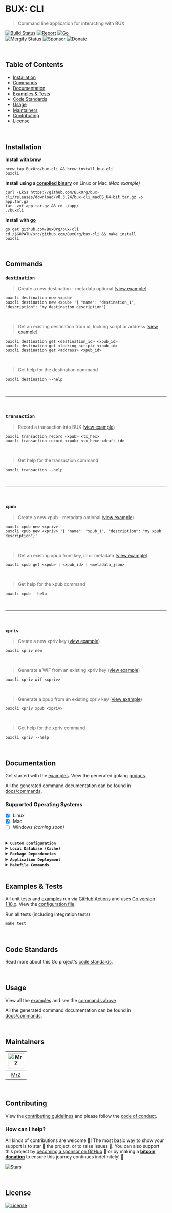 # BUX: CLI
> Command line application for interacting with BUX

[![Build Status](https://img.shields.io/github/actions/workflow/status/BuxOrg/bux-cli/run-tests.yml?branch=master&logo=github&v=3)](https://github.com/BuxOrg/bux-cli/actions)
[![Report](https://goreportcard.com/badge/github.com/BuxOrg/bux-cli?style=flat&v=1)](https://goreportcard.com/report/github.com/BuxOrg/bux-cli)
[![Go](https://img.shields.io/github/go-mod/go-version/BuxOrg/bux-cli?v=1)](https://golang.org/)
<br>
[![Mergify Status](https://img.shields.io/endpoint.svg?url=https://api.mergify.com/v1/badges/BuxOrg/bux-cli&style=flat&v=1)](https://mergify.io)
[![Sponsor](https://img.shields.io/badge/sponsor-mrz1836-181717.svg?logo=github&style=flat&v=2)](https://github.com/sponsors/mrz1836)
[![Donate](https://img.shields.io/badge/donate-bitcoin-ff9900.svg?logo=bitcoin&style=flat&v=2)](https://gobitcoinsv.com/#sponsor?utm_source=github&utm_medium=sponsor-link&utm_campaign=bux&utm_term=bux&utm_content=bux)

<br/>

## Table of Contents
- [Installation](#installation)
- [Commands](#commands)
- [Documentation](#documentation)
- [Examples & Tests](#examples--tests)
- [Code Standards](#code-standards)
- [Usage](#usage)
- [Maintainers](#maintainers)
- [Contributing](#contributing)
- [License](#license)

<br/>

## Installation

**Install with [brew](https://github.com/mrz1836/homebrew-bux-cli)**
```shell script
brew tap BuxOrg/bux-cli && brew install bux-cli
buxcli
```

**Install using a [compiled binary](https://github.com/BuxOrg/bux-cli/releases)** on Linux or Mac _(Mac example)_
```shell script
curl -LkSs https://github.com/BuxOrg/bux-cli/releases/download/v0.3.24/bux-cli_macOS_64-bit.tar.gz -o app.tar.gz
tar -zxf app.tar.gz && cd ./app/
./buxcli
```

**Install with [go](https://formulae.brew.sh/formula/go)**
```shell script
go get github.com/BuxOrg/bux-cli
cd /$GOPATH/src/github.com/BuxOrg/bux-cli && make install
buxcli
```

<br/>

## Commands

### `destination`
> Create a new destination - metadata optional ([view example](docs/commands/buxcli_destination.md))
```shell script
buxcli destination new <xpub>
buxcli destination new <xpub> '{ "name": "destination_1", "description": "my destination description"}'
```
<br/>

> Get an existing destination from id, locking script or address ([view example](docs/commands/buxcli_destination.md))
```shell script
buxcli destination get <destination_id> <xpub_id>
buxcli destination get <locking_script> <xpub_id>
buxcli destination get <address> <xpub_id>
```
<br/>

> Get help for the destination command
```shell script
buxcli destination --help
```

<br/>

___

<br/>

### `transaction`
> Record a transaction into BUX ([view example](docs/commands/buxcli_transaction.md))
```shell script
buxcli transaction record <xpub> <tx_hex>
buxcli transaction record <xpub> <tx_hex> <draft_id>
```
<br/>

> Get help for the transaction command
```shell script
buxcli transaction --help
```

<br/>

___

<br/>

### `xpub`
> Create a new xpub - metadata optional ([view example](docs/commands/buxcli_xpub.md))
```shell script
buxcli xpub new <xpriv>
buxcli xpub new <xpriv> '{ "name": "xpub_1", "description": "my xpub description"}'
```
<br/>

> Get an existing xpub from key, id or metadata ([view example](docs/commands/buxcli_xpub.md))
```shell script
buxcli xpub get <xpub> | <xpub_id> | <metadata_json>
```
<br/>

> Get help for the xpub command
```shell script
buxcli xpub --help
```

<br/>

___

<br/>

### `xpriv`
> Create a new xpriv key ([view example](docs/commands/buxcli_xpriv.md))
```shell script
buxcli xpriv new
```
<br/>

> Generate a WIF from an existing xpriv key ([view example](docs/commands/buxcli_xpriv.md))
```shell script
buxcli xpriv wif <xpriv>
```
<br/>

> Generate a xpub from an existing xpriv key ([view example](docs/commands/buxcli_xpriv.md))
```shell script
buxcli xpriv xpub <xpriv>
```
<br/>

> Get help for the xpriv command
```shell script
buxcli xpriv --help
```

<br/>

## Documentation
Get started with the [examples](docs/examples.md). View the generated golang [godocs](https://pkg.go.dev/github.com/BuxOrg/bux-cli?tab=subdirectories).

All the generated command documentation can be found in [docs/commands](docs/commands).

### Supported Operating Systems
- [x] Linux
- [x] Mac
- [ ] Windows _(coming soon)_

<br/>

<details>
<summary><strong><code>Custom Configuration</code></strong></summary>
<br/>

The configuration file should be located in your `$HOME/buxcli` folder and named `config.json`.

View the [example config file](config-example.json).

You can also specify a custom configuration file using `--config "~/folder/path/config.json"`
</details>

<details>
<summary><strong><code>Local Database (Cache)</code></strong></summary>
<br/>

The database is located in your `$HOME/buxcli` folder.

To clear the entire database:
```shell script
buxcli --flush-cache
```

Run commands _ignoring_ local cache:
```shell script
buxcli some_command --no-cache
```
</details>

<details>
<summary><strong><code>Package Dependencies</code></strong></summary>
<br/>

- [badger](https://github.com/dgraph-io/badger) for persistent database storage
- [cobra](https://github.com/spf13/cobra) and [viper](https://github.com/spf13/viper) for an easy configuration & CLI application development
- [color](https://github.com/fatih/color) for colorful logs
- [columnize](https://github.com/ryanuber/columnize) for displaying terminal data in columns
- [go-homedir](https://github.com/mitchellh/go-homedir) to find the home directory
- [go-sanitize](https://github.com/mrz1836/go-sanitize) for sanitation and data formatting
- [go-validate](https://github.com/mrz1836/go-validate) for domain/email/ip validations
- [resty](https://github.com/go-resty/resty) for custom HTTP client support
</details>

<details>
<summary><strong><code>Application Deployment</code></strong></summary>
<br/>

[goreleaser](https://github.com/goreleaser/goreleaser) for easy binary deployment to GitHub and can be installed via: `brew install goreleaser`.

The [.goreleaser.yml](.goreleaser.yml) file is used to configure [goreleaser](https://github.com/goreleaser/goreleaser).

Use `make release-snap` to create a snapshot version of the release, and finally `make release` to ship to production.

The release can also be deployed to a `homebrew` repository: [homebrew-bux-cli](https://github.com/mrz1836/homebrew-bux-cli).
</details>

<details>
<summary><strong><code>Makefile Commands</code></strong></summary>
<br/>

View all `makefile` commands
```shell script
make help
```

List of all current commands:
```text
all                      Runs multiple commands
build                    Build all binaries (darwin, linux, windows)
clean                    Remove previous builds and any test cache data
clean-mods               Remove all the Go mod cache
coverage                 Shows the test coverage
darwin                   Build for Darwin (macOS amd64)
diff                     Show the git diff
gen-docs                 Generate documentation from all available commands (fresh install)
generate                 Runs the go generate command in the base of the repo
gif-render               Render gifs in .github dir (find/replace text etc)
godocs                   Sync the latest tag with GoDocs
help                     Show this help message
install                  Install the application
install-go               Install the application (Using Native Go)
install-releaser         Install the GoReleaser application
lint                     Run the golangci-lint application (install if not found)
linux                    Build for Linux (amd64)
release                  Full production release (creates release in Github)
release                  Runs common.release then runs godocs
release-snap             Test the full release (build binaries)
release-test             Full production test release (everything except deploy)
replace-version          Replaces the version in HTML/JS (pre-deploy)
tag                      Generate a new tag and push (tag version=0.0.0)
tag-remove               Remove a tag if found (tag-remove version=0.0.0)
tag-update               Update an existing tag to current commit (tag-update version=0.0.0)
test                     Runs lint and ALL tests
test-ci                  Runs all tests via CI (exports coverage)
test-ci-no-race          Runs all tests via CI (no race) (exports coverage)
test-ci-short            Runs unit tests via CI (exports coverage)
test-no-lint             Runs just tests
test-short               Runs vet, lint and tests (excludes integration tests)
test-unit                Runs tests and outputs coverage
uninstall                Uninstall the application (and remove files)
update-linter            Update the golangci-lint package (macOS only)
update-terminalizer      Update the terminalizer application
vet                      Run the Go vet application
windows                  Build for Windows (amd64)
```
</details>

<br/>

## Examples & Tests
All unit tests and [examples](docs/examples.md) run via [GitHub Actions](https://github.com/BuxOrg/bux-cli/actions) and
uses [Go version 1.18.x](https://golang.org/doc/go1.18). View the [configuration file](.github/workflows/run-tests.yml).

Run all tests (including integration tests)
```shell script
make test
```

<br/>

## Code Standards
Read more about this Go project's [code standards](.github/CODE_STANDARDS.md).

<br/>

## Usage
View all the [examples](docs/examples.md) and see the [commands above](#commands)

All the generated command documentation can be found in [docs/commands](docs/commands).

<br/>

## Maintainers
| [<img src="https://github.com/mrz1836.png" height="50" alt="MrZ" />](https://github.com/mrz1836) | 
|:------------------------------------------------------------------------------------------------:|
|                                [MrZ](https://github.com/mrz1836)                                 |

<br/>

## Contributing
View the [contributing guidelines](.github/CONTRIBUTING.md) and please follow the [code of conduct](.github/CODE_OF_CONDUCT.md).

### How can I help?
All kinds of contributions are welcome :raised_hands:!
The most basic way to show your support is to star :star2: the project, or to raise issues :speech_balloon:.
You can also support this project by [becoming a sponsor on GitHub](https://github.com/sponsors/mrz1836) :clap:
or by making a [**bitcoin donation**](https://gobitcoinsv.com/#sponsor?utm_source=github&utm_medium=sponsor-link&utm_campaign=bux&utm_term=bux&utm_content=bux) to ensure this journey continues indefinitely! :rocket:

[![Stars](https://img.shields.io/github/stars/BuxOrg/bux-cli?label=Please%20like%20us&style=social&v=2)](https://github.com/BuxOrg/bux-cli/stargazers)

<br/>

## License

[![License](https://img.shields.io/github/license/BuxOrg/bux-cli.svg?style=flat)](LICENSE)
